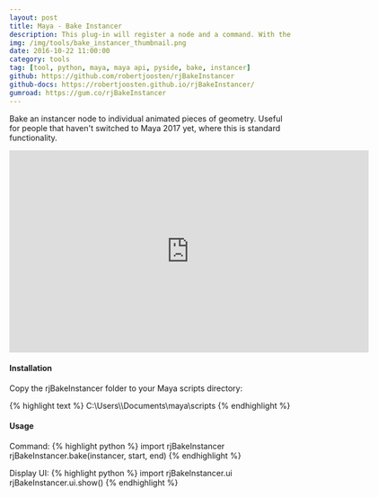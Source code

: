 ```yaml
---
layout: post
title: Maya - Bake Instancer
description: This plug-in will register a node and a command. With the command it will be possible to query the volume of a mesh and with the node you can query not only the volume but also the surface area of all the faces.
img: /img/tools/bake_instancer_thumbnail.png
date: 2016-10-22 11:00:00
category: tools
tag: [tool, python, maya, maya api, pyside, bake, instancer]
github: https://github.com/robertjoosten/rjBakeInstancer
github-docs: https://robertjoosten.github.io/rjBakeInstancer/
gumroad: https://gum.co/rjBakeInstancer
---
```

<p class="justify">Bake an instancer node to individual animated pieces of geometry. Useful for people that haven't switched to Maya 2017 yet, where this is standard functionality.</p>

<p align="center"><iframe src="https://player.vimeo.com/video/188421440?color=ff9933&title=0&byline=0&portrait=0" width="640" height="360" frameborder="0" webkitallowfullscreen mozallowfullscreen allowfullscreen></iframe></p>

<h4>Installation</h4> 
<p class="justify">Copy the rjBakeInstancer folder to your Maya scripts directory: </p>
{% highlight text %}
C:\Users\<USER>\Documents\maya\scripts
{% endhighlight %}

<h4>Usage</h4> 
Command: 
{% highlight python %}
import rjBakeInstancer 
rjBakeInstancer.bake(instancer, start, end)
{% endhighlight %}

Display UI: 
{% highlight python %}
import rjBakeInstancer.ui 
rjBakeInstancer.ui.show()
{% endhighlight %}